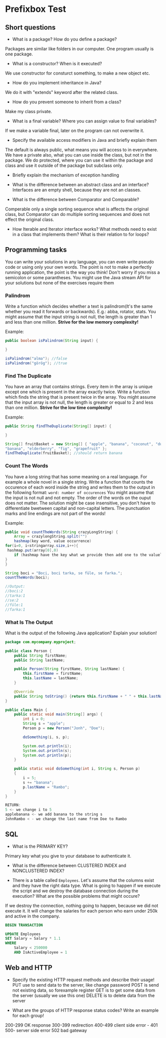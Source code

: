 # Prefixbox Test

## Short questions

- What is a package? How do you define a package?

Packages are similar like folders in our computer. One program usually is one package.

- What is a constructor? When is it executed?

We use constructor for consturct something, to make a new object etc.
- How do you implement inheritance in Java?

We do it with "extends" keyword after the related class.
- How do you prevent someone to inherit from a class?

Make my class private.
- What is a final variable? Where you can assign value to final variables?

If we make a variable final, later on the program can not overwrite it. 
- Specify the available access modifiers in Java and briefly explain them

The default is always public, what means you will access to in everywhere.
We have a private also, what you can use inside the class, but not in the package.
We do protected, where you can use it within the package and class and use it outside of the package but subclass only.

- Briefly explain the mechanism of exception handling


- What is the difference between an abstract class and an interface?
Interfaces are an empty shell, because they are not an classes. 

- What is the difference between Comparator and Comparable?

Comperable only a single sorting sequence what is affects the original class, but Comparator can do multiple sorting sequences and does not effect the original class. 


- How Iterable and Iterator interface works? What methods need to exist in a
class that implements them? What is their relation to for loops?

## Programming tasks

You can write your solutions in any language, you can even write pseudo code or
using only your own words.
The point is not to make a perfectly running application, the point is the way
you think!
Don't worry if you miss a semicolon or some parantheses.
You might use the Java stream API for your solutions but none of the exercises
require them

### Palindrom

Write a function which decides whether a text is palindrom(It's the same whether
you read it forwards or backwards). E.g.: abba, rotator, stats.
You might assume that the input string is not null, the length is greater than
1 and less than one million. **Strive for the low memory complexity!**

Example:

```java
public boolean isPalindrom(String input) {

}

isPalindrom("alma"); //false
isPalindrom("görög"); //true
```

### Find The Duplicate

You have an array that contains strings. Every item in the array is
unique except one which is present in the array exactly twice.
Write a function which finds the string that is present twice in the array.
You might assume that the input array is not null, the length is greater
or equal to 2 and less than one million. **Strive for the low time complexity!**

Example:

```java
public String findTheDuplicate(String[] input) {

}

String[] fruitBasket = new String[] { "apple", "banana", "coconut", "durian",
"banana", "elderberry", "fig", "grapefruit" };
findTheDuplicate(fruitBasket); //should return banana
```

### Count The Words

You have a long string that has some meaning on a real language. For example a
whole novel in a single string.
Write a function that counts the occurence of each word inside the string and
writes them to the output in the following format: `word: number of occurences`
You might assume that the input is not null and not empty. The order of the
words on the ouput does not matter.
The solution might be case insensitive, you don't have to differentiate
bwetween capital and non-capital letters.
The punctuation marks and line endings are not part of the words!

Example:

```java
public void countTheWords(String crazyLongString) {
    Array = crazylongString.split("")
    hashmap(key word, value occurrence)
for(i=0, i<stringarray.size,i++){
 hashmap.put(array[0],0)
    if (hashmap have the key what we provide then add one to the valuel; "";)
}
}

String boci = "Boci, boci tarka, se füle, se farka.";
countTheWords(boci);

//Output:
//boci:2
//tarka:1
//se:2
//füle:1
//farka:1
```

### What Is The Output

What is the output of the following Java application? Explain your solution!

```java
package com.mycompany.myproject;

public class Person {
    public String firstName;
    public String lastName;

    public Person(String firstName, String lastName) {
        this.firstName = firstName;
        this.lastName = lastName;
    }  

    @Override
    public String toString() {return this.firstName + " " + this.lastName;}
}

public class Main {
    public static void main(String[] args) {
        int i = 0;
        String s = "apple";
        Person p = new Person("Jonh", "Doe");

        doSomething(i, s, p);

        System.out.println(i);
        System.out.println(s);
        System.out.println(p);
    }

    public static void doSomething(int i, String s, Person p)
    {
        i = 5;
        s += "banana";
        p.lastName = "Rambo";
    }
}

RETURN: 
5 <- we change i to 5
applebanana <- we add banana to the string s
JohnRambo < - we change the last name from Doe to Rambo


```

## SQL

- What is the PRIMARY KEY?

Primary key what you give to your database to authenticate it. 

- What is the difference between CLUSTERED INDEX and NONCLUSTERED INDEX?

- There is a table called `Employees`. Let's assume that the columns exist
and they have the right data type.
What is going to happen if we execute the script and we destroy
the database connection during the execution? What are the possible problems
that might occure?

If we destroy the connection, nothing going to happen, because we did not execute it. It will change the salaries for each person who earn under 250k and active in the company.


```sql
BEGIN TRANSACTION

UPDATE Employees
SET Salary = Salary * 1.1
WHERE
    Salary < 250000
    AND IsActiveEmployee = 1
```

## Web and HTTP

- Specify the existing HTTP request methods and describe their usage!
PUT use to send data to the server, like change password
POST is send not existing data, so forexample register
GET is to get some data from the server (usually we use this one)
DELETE is to delete data from the server

- What are the groups of HTTP response status codes? Write an example for each group!

200-299 OK response
300-399 redirection
400-499 client side error - 401
500- server side error 502 bad gateway
